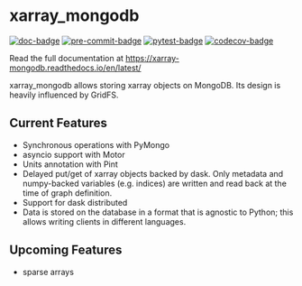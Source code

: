 # xarray_mongodb

[![doc-badge](https://github.com/crusaderky/xarray_mongodb/actions/workflows/docs.yml/badge.svg)](https://github.com/crusaderky/xarray_mongodb/actions)
[![pre-commit-badge](https://github.com/crusaderky/xarray_mongodb/actions/workflows/pre-commit.yml/badge.svg)](https://github.com/crusaderky/xarray_mongodb/actions)
[![pytest-badge](https://github.com/crusaderky/xarray_mongodb/actions/workflows/pytest.yml/badge.svg)](https://github.com/crusaderky/xarray_mongodb/actions)
[![codecov-badge](https://codecov.io/gh/crusaderky/xarray_mongodb/branch/main/graph/badge.svg)](https://codecov.io/gh/crusaderky/xarray_mongodb/branch/main)

Read the full documentation at https://xarray-mongodb.readthedocs.io/en/latest/

xarray_mongodb allows storing xarray objects on MongoDB. Its design is heavily
influenced by GridFS.

## Current Features

- Synchronous operations with PyMongo
- asyncio support with Motor
- Units annotation with Pint
- Delayed put/get of xarray objects backed by dask. Only metadata and
  numpy-backed variables (e.g. indices) are written and read back at the time of
  graph definition.
- Support for dask distributed
- Data is stored on the database in a format that is agnostic to Python; this
  allows writing clients in different languages.

## Upcoming Features

- sparse arrays
